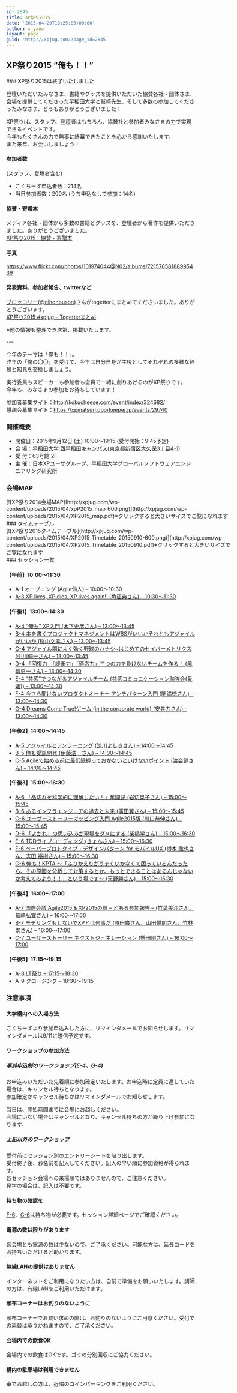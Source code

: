 ```yaml
---
id: 2845
title: XP祭り2015
date: '2015-04-29T18:25:05+00:00'
author: s_yano
layout: page
guid: 'http://xpjug.com/?page_id=2845'
---
```


## XP祭り2015 “俺も！！”

<div class="block-color-gradation-grey">### XP祭り2015は終了いたしました

登壇いただいたみなさま、書籍やグッズを提供いただいた協賛各社・団体さま、会場を提供してくださった早稲田大学と鷲崎先生、そして多数の参加してくださったみなさま、どうもありがとうございました！

XP祭りは、スタッフ、登壇者はもちろん、協賛社と参加者みなさまの力で実現できるイベントです。  
今年もたくさんの力で無事に終幕できたことを心から感謝いたします。  
また来年、お会いしましょう！

#### 参加者数

(スタッフ、登壇者含む)

- こくちーず申込者数：214名
- 当日参加者数：200名 (うち申込なしで参加：14名)

#### 協賛・寄贈本

メディア各社・団体から多数の書籍とグッズを、登壇者から著作を提供いただきました。ありがとうございました。  
[XP祭り2015：協賛・寄贈本](http://xpjug.com/xp2015-sponsor-presentation/)

#### 写真

<https://www.flickr.com/photos/101974044@N02/albums/72157658188995439>

#### 発表資料、参加者報告、twitterなど

[ブロッコリー(@nihonbuson)](https://twitter.com/nihonbuson)さんがtogetterにまとめてくださいました。ありがとうございます。  
[XP祭り2015 #xpjug – Togetterまとめ](http://togetter.com/li/872910)

※他の情報も整理でき次第、掲載いたします。

</div>---

今年のテーマは「俺も！！」。  
昨年の「俺の〇〇」を受けて、今年は自分自身が主役としてそれぞれの多様な経験と知見を交換しましょう。

実行委員もスピーカーも参加者も全員で一緒に創りあげるのがXP祭りです。  
今年も、みなさまの参加をお待ちしています！

参加者募集サイト：<http://kokucheese.com/event/index/324682/>  
懇親会募集サイト：<https://xpmatsuri.doorkeeper.jp/events/29740>

### 開催概要

- 開催日：2015年9月12日 (土) 10:00〜19:15 (受付開始：9:45予定)
- 会 場：[早稲田大学 西早稲田キャンパス](http://www.waseda.jp/top/access/nishiwaseda-campus)([東京都新宿区大久保3丁目4-1](https://goo.gl/maps/XBQja))
- 受 付：63号館 2F
- 主 催：日本XPユーザグループ、早稲田大学グローバルソフトウェアエンジニアリング研究所

### 会場MAP

<div class="wp-caption alignnone" id="attachment_3163" style="width: 610px">[![XP祭り2014会場MAP](http://xpjug.com/wp-content/uploads/2015/04/xpP2015_map_600.png)](http://xpjug.com/wp-content/uploads/2015/04/XP2015_map.pdf)※クリックすると大きいサイズでご覧になれます

</div>### タイムテーブル

<div class="wp-caption alignnone" id="attachment_3133" style="width: 610px">[![XP祭り2015タイムテーブル](http://xpjug.com/wp-content/uploads/2015/04/XP2015_Timetable_20150910-600.png)](http://xpjug.com/wp-content/uploads/2015/04/XP2015_Timetable_20150910.pdf)※クリックすると大きいサイズでご覧になれます

</div>### セッション一覧

#### 【午前】10:00～11:30

- A-1 オープニング (Agile仙人) – 10:00～10:30
- [A-3 XP lives, XP dies, XP lives again!! (角征典さん) – 10:30～11:30](http://xpjug.com/xp2015-session-a3/)

#### 【午後1】13:00～14:30

- [A-4 “俺も” XP入門 (木下史彦さん) – 13:00〜13:45](http://xpjug.com/xp2015-session-a4/)
- [B-4 本を書くプロジェクトマネジメントはWBSがいいかそれともアジャイルがいいか (稲山文孝さん) – 13:00〜13:45](http://xpjug.com/xp2015-session-b4/)
- [C-4 アジャイル脳によく効く野球のハナシ~はじめてのセイバーメトリクス (中川伸一さん) – 13:00〜13:45](http://xpjug.com/xp2015-session-c4/)
- [D-4 「回復力」「緩衝力」「適応力」三つの力で負けないチームを作る！ (風晴恵一さん) – 13:00〜14:30](http://xpjug.com/xp2015-session-d4/)
- [E-4 “共感”でつながるアジャイルチーム (共感コミュニケーション勉強会(愛媛)) – 13:00〜14:30](http://xpjug.com/xp2015-session-e4/)
- [F-4 今さら聞けないプロダクトオーナー アンチパターン入門 (関満徳さん) – 13:00〜14:30](http://xpjug.com/xp2015-session-f4/)
- [G-4 Dreams Come True!ゲーム (in the corporate world) (安井力さん) – 13:00〜14:30](http://xpjug.com/xp2015-session-g4/)

#### 【午後2】14:00～14:45

- [A-5 アジャイルとアンラーニング (渋川よしきさん) – 14:00〜14:45](http://xpjug.com/xp2015-session-a5/)
- [B-5 俺も受託開発 (伊藤浩一さん) – 14:00〜14:45](http://xpjug.com/xp2015-session-b5/)
- [C-5 Agileで始める前に最低限握っておかないといけないポイント (渡会健さん) – 14:00〜14:45](http://xpjug.com/xp2015-session-c5/)

#### 【午後3】15:00～16:30

- [A-6 「品切れを科学的に理解したい！」奮闘記 (岩切晃子さん) – 15:00～15:45](http://xpjug.com/xp2015-session-a6/)
- [B-6 あるインフラエンジニアの過去と未来 (廣田翼さん) – 15:00～15:45](http://xpjug.com/xp2015-session-b6/)
- [C-6 ユーザーストーリーマッピング入門 Agile2015版 (川口恭伸さん) – 15:00～15:45](http://xpjug.com/xp2015-session-c6/)
- [D-6 「よかれ」の思い込みが現場をダメにする (柴橋学さん) – 15:00〜16:30](http://xpjug.com/xp2015-session-d6/)
- [E-6 TDDライブコーディング (きょんさん) – 15:00〜16:30](http://xpjug.com/xp2015-session-e6/)
- [F-6 ペーパープロトタイプ・デザインパターン for モバイルUX (樽本 徹也さん、志田 裕樹さん) – 15:00〜16:30](http://xpjug.com/xp2015-session-f6/)
- [G-6 俺も！KPTA ～「ふりかえりがうまくいかなくて困っているんだったら、その原因を分析して対策するとか、もっとできることはあるんじゃないか考えてみよう！！」という場です～ (天野勝さん) – 15:00〜16:30](http://xpjug.com/xp2015-session-g6/)

#### 【午後4】16:00～17:00

- [A-7 国際会議 Agile2015 &amp; XP2015の風 – とある参加報告 – (竹葉美沙さん、鷲崎弘宜さん) – 16:00〜17:00](http://xpjug.com/xp2015-session-a7/)
- [B-7 モデリングもしないでXPとは何事だ (原田巌さん、山田悦朗さん、竹林崇さん) – 16:00〜17:00](http://xpjug.com/xp2015-session-b7/)
- [C-7 ユーザーストーリー ネクストジェネレーション (懸田剛さん) – 16:00〜17:00](http://xpjug.com/xp2015-session-c7/)

#### 【午後5】17:15～19:15

- [A-8 LT祭り – 17:15～18:30](http://xpjug.com/xp2015-session-a8/)
- A-9 クロージング – 18:30～19:15

### 注意事項

#### 大学構内への入場方法

こくちーずより参加申込みした方に、リマインダメールでお知らせします。リマインダメールは9/11に送信予定です。

#### ワークショップの参加方法

##### 事前申込制のワークショップ([E-4](http://xpjug.com/xp2015-session-e4/)、[G-4](http://xpjug.com/xp2015-session-g4/))

お申込みいただいた先着順に参加確定いたします。お申込時に定員に達していた場合は、キャンセル待ちとなります。  
参加確定かキャンセル待ちかはリマインダメールでお知らせします。

当日は、開始時間までに会場にお越しください。  
会場にいない場合はキャンセルとなり、キャンセル待ちの方が繰り上げ参加になります。

##### 上記以外のワークショップ

受付前にセッション別のエントリーシートを貼り出します。  
受付終了後、お名前を記入してください。記入の早い順に参加資格が得られます。  
各セッション会場への来場順ではありませんので、ご注意ください。  
見学の場合は、記入は不要です。

#### 持ち物の確認を

[F-6](http://xpjug.com/xp2015-session-f6/)、[G-6](http://xpjug.com/xp2015-session-g6/)は持ち物が必要です。セッション詳細ページでご確認ください。

#### 電源の数は限りがあります

各会場とも電源の数は少ないので、ご了承ください。可能な方は、延長コードをお持ちいただけると助かります。

#### 無線LANの提供はありません

インターネットをご利用になりたい方は、自前で準備をお願いいたします。講師の方は、有線LANをご利用いただけます。

#### 頒布コーナーはお釣りのないように

頒布コーナーでお買い求めの際は、お釣りのないようにご用意ください。受付での両替は承りかねますので、ご了承ください。

#### 会場内での飲食OK

会場内での飲食はOKです。ゴミの分別回収にご協力ください。

#### 構内の駐車場は利用できません

車でお越しの方は、近隣のコインパーキングをご利用ください。